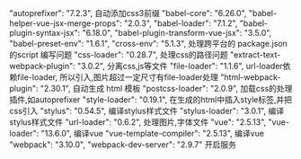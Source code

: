  "autoprefixer": "7.2.3", 自动添加css3前缀
  "babel-core": "6.26.0",
  "babel-helper-vue-jsx-merge-props": "2.0.3",
  "babel-loader": "7.1.2",
  "babel-plugin-syntax-jsx": "6.18.0",
  "babel-plugin-transform-vue-jsx": "3.5.0",
  "babel-preset-env": "1.6.1", 
  "cross-env": "5.1.3", 处理跨平台的 package.json 的script 编写问题
  "css-loader": "0.28.7", 处理css的路径问题
  "extract-text-webpack-plugin": "3.0.2", 分离css,js等文件
  "file-loader": "1.1.6", url-loader依赖file-loader, 所以引入,图片超过一定尺寸有file-loader处理
  "html-webpack-plugin": "2.30.1", 自动生成 html 模板
  "postcss-loader": "2.0.9", 加载css的处理插件,如autoprefixer
  "style-loader": "0.19.1", 在生成的html中插入style标签,并把css引入
  "stylus": "0.54.5", 编译stylus样式文件
  "stylus-loader": "3.0.1", 编译stylus样式文件
  "url-loader": "0.6.2", 处理图片,字体文件
  "vue": "2.5.13",
  "vue-loader": "13.6.0", 编译vue
  "vue-template-compiler": "2.5.13", 编译vue
  "webpack": "3.10.0", 
  "webpack-dev-server": "2.9.7" 开启服务